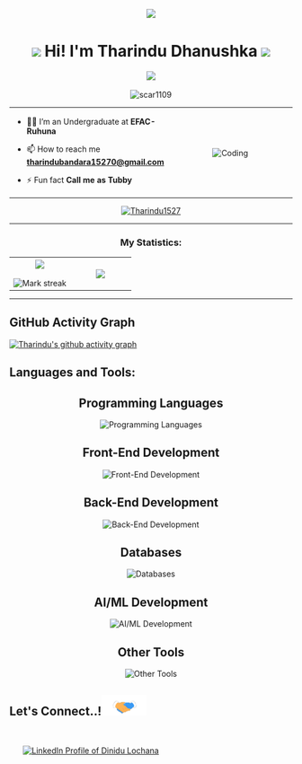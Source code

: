 <p align="center" ><img  src = "https://github.com/7oSkaaa/7oSkaaa/blob/main/Images/about_me.gif?raw=true" width = 100px></p>
<h1 align="center">
  <img src="https://media.giphy.com/media/hvRJCLFzcasrR4ia7z/giphy.gif" width="28">
  Hi! I'm Tharindu Dhanushka
  <img src="https://media.giphy.com/media/hvRJCLFzcasrR4ia7z/giphy.gif" width="28">
</h1>
<p align="center">
  <img src="https://readme-typing-svg.herokuapp.com/?lines=Computer+Engineering+Student;IEEE%20Member;Faculty+Of+Engineering;University+Of+Ruhuna;Aspiring+AI%2FML+Professional;&font=Fira+Code&center=true&width=440&height=45&color=#6495ED&vCenter=true&size=22">
</p>
<p align="center"> <img src="https://komarev.com/ghpvc/?username=Tharindu1527&label=Profile%20views&color=0e75b6&style=flat" alt="scar1109" /> </p>

<table align="center">
<tr border="none">
<td width="50%" align="left">
  
- 🧑‍🎓 I’m an Undergraduate at **EFAC-Ruhuna**

- 📫 How to reach me **tharindubandara15270@gmail.com**
  
- ⚡ Fun fact **Call me as Tubby**

</td>
<td width="50%" align="center">

  <img align="center" alt="Coding" width="450" src="https://images.squarespace-cdn.com/content/v1/5feb53185d3dab691b47361b/1609930650139-9NRI63XUJ29Y7E9LEA9G/12eca-machine-learning.gif">

  
  </td>
</tr>
</table>

<p align="center"><a href="https://github.com/ryo-ma/github-profile-trophy"><img src="https://github-profile-trophy.vercel.app/?username=Tharindu1527" alt="Tharindu1527" /></a></p>

---

<h3 align="center">My Statistics:</h3>
<p align="center">
<table align="center">
<tr border="none">
<td width="50%" align="center">
  
  <img  align="center"  src="https://github-readme-stats.vercel.app/api?username=Tharindu1527&theme=tokyonight&show_icons=true&count_private=true" />
  <br></br>
  <img  title="🔥 Get streak stats for your profile at git.io/streak-stats" alt="Mark streak" src="https://github-readme-streak-stats.herokuapp.com/?user=Tharindu1527&theme=tokyonight&hide_border=false" /> 
</td>
<td width="50%" align="center">

  <img  align="center"  src="https://github-readme-stats.anuraghazra1.vercel.app/api/top-langs/?username=Tharindu1527&theme=tokyonight&hide_border=false&no-bg=true&no-frame=true&langs_count=10"/>
  
  </td>
</tr>
</table>

---
<h2> GitHub Activity Graph</h2>

[![Tharindu's github activity graph](https://github-readme-activity-graph.vercel.app/graph?username=Tharindu1527&theme=tokyo-night&area=true&hide_border=true)](https://github.com/ashutosh00710/github-readme-activity-graph)

<h2 align="left">Languages and Tools:</h2>
<!-- Programming Languages -->
<h2 align="center"> Programming Languages</h2>

<p align="center">
  <img src="https://skillicons.dev/icons?i=python,java,js,ts,c,c++" alt="Programming Languages" />
</p>




<!-- Front-End Development -->
<h2 align="center"> Front-End Development</h2>

<p align="center">
  <img src="https://skillicons.dev/icons?i=html,css,react,nextjs,tailwind" alt="Front-End Development" />
</p>




<!-- Back-End Development -->
<h2 align="center"> Back-End Development</h2>

<p align="center">
  <img src="https://skillicons.dev/icons?i=nodejs,express,django,flask" alt="Back-End Development" />
</p>




<!-- Databases -->
<h2 align="center"> Databases</h2>

<p align="center">
  <img src="https://skillicons.dev/icons?i=mysql,postgresql,sqlite,mongodb" alt="Databases" />
</p>



<!-- AI/ML Development -->
<h2 align="center"> AI/ML Development</h2>

<p align="center">
  <img src="https://skillicons.dev/icons?i=tensorflow,pytorch,matlab,opencv,sklearn" alt="AI/ML Development" />
</p>



<!-- Other Tools -->
<h2 align="center"> Other Tools</h2>

<p align="center">
  <img src="https://skillicons.dev/icons?i=git,docker,kubernetes,aws,postman" alt="Other Tools" />
</p>

## <b> Let's Connect..!</b><img src="https://github.com/0xAbdulKhalid/0xAbdulKhalid/raw/main/assets/mdImages/handshake.gif" width ="80">
<br>
<div align='left'>

<ul>
<a href="https://www.linkedin.com/in/tharindu15n" target="_blank">
    <img src="https://img.shields.io/badge/linkedin: Tharindu Dhanushka -%2300acee.svg?color=405DE6&style=for-the-badge&logo=linkedin&logoColor=white" alt="LinkedIn Profile of Dinidu Lochana" title="LinkedIn Profile of Dinidu Lochana" style="margin-bottom: 5px;"/>
</a>
<br>
